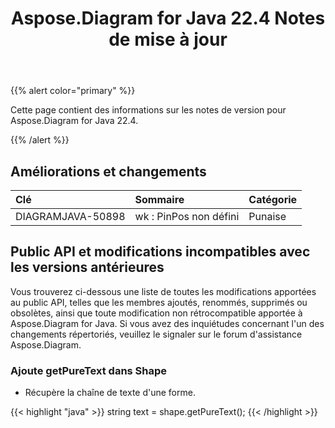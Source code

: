 ﻿---
title: Aspose.Diagram for Java 22.4 Notes de mise à jour
type: docs
weight: 24
url: /fr/java/aspose-diagram-for-java-22-4-release-notes/
---
{{% alert color="primary" %}}

Cette page contient des informations sur les notes de version pour Aspose.Diagram for Java 22.4.

{{% /alert %}}
## **Améliorations et changements**  ##

|**Clé**|**Sommaire**|**Catégorie**|
|:- |:- |:- |
|DIAGRAMJAVA-50898|wk : PinPos non défini|Punaise|

## **Public API et modifications incompatibles avec les versions antérieures**
Vous trouverez ci-dessous une liste de toutes les modifications apportées au public API, telles que les membres ajoutés, renommés, supprimés ou obsolètes, ainsi que toute modification non rétrocompatible apportée à Aspose.Diagram for Java. Si vous avez des inquiétudes concernant l'un des changements répertoriés, veuillez le signaler sur le forum d'assistance Aspose.Diagram.

### **Ajoute getPureText dans Shape**
- Récupère la chaîne de texte d'une forme.

{{< highlight "java" >}}
string text = shape.getPureText();
{{< /highlight >}}
